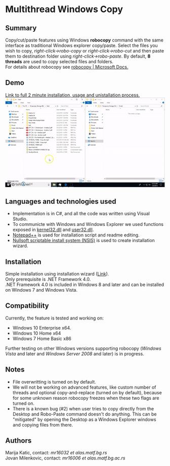 # Multithread Windows Copy

## Summary
Copy/cut/paste features using Windows **robocopy** command with the same interface as traditional Windows explorer copy/paste.
Select the files you wish to copy, *right-click->robo-copy* or *right-click->robo-cut* and then paste them to destination folder using *right-click->robo-paste*. By default, **8 threads** are used to copy selected files and folders.  
For details about robocopy see [robocopy | Microsoft Docs.](https://docs.microsoft.com/en-us/windows-server/administration/windows-commands/robocopy)  

## Demo  
[Link to full 2 minute installation, usage and unistallation process.](RoboCopyDemo.mp4)  
![Demo](Markdown/GifCopyPasteOperation.gif)  

## Languages and technologies used
* Implementation is in C#, and all the code was written using Visual Studio.
* To communicte with Windows and Windows Explorer we used functions exposed in [kernel32.dll](http://pinvoke.net/default.aspx/kernel32/_ContentBaseDefinition.html) and [user32.dll](http://pinvoke.net/default.aspx/user32/_ContentBaseDefinition.html).
* [Notepad++](https://notepad-plus-plus.org/) is used for installation script and readme editing.   
* [Nullsoft scriptable install system (NSIS)](https://nsis.sourceforge.io/) is used to create installation wizard.

## Installation
Simple installation using installation wizard ([Link](https://github.com/matf-pp2019/Windows_copy/releases/download/v1.0/MultithreadWindowsCopyInstaller.exe)).  
Only prerequisite is .NET Framework 4.0.  
.NET Framework 4.0 is included in Windows 8 and later and can be installed on Windows 7 and Windows Vista.

## Compatibility 
Currently, the feature is tested and working on:  
* Windows 10 Enterprise x64.
* Windows 10 Home x64
* Windows 7 Home Basic x86  
  
Further testing on other Windows versions supporting robocopy (*Windows Vista* and later and *Windows Server 2008* and later) is in progress.

## Notes
- File overwritting is turned on by default.
- We will not be working on advanced features, like custom number of threads and optional copy-and-replace (turned on by default), because for
some unknown reason robocopy freezes when these two flags are turned on.  
- There is a known bug (#2) when user tries to copy directly from the Desktop and Robo-Paste command doesn't do anything. This can be "mitigated" by opening the Desktop as a Windows Explorer windows and copying files from there.  

## Authors
Marija Katic, contact: *mr16032 et alas.matf.bg.rs*  
Jovan Milenkovic, contact: *mr16006 et alas.matf.bg.ac.rs*  
